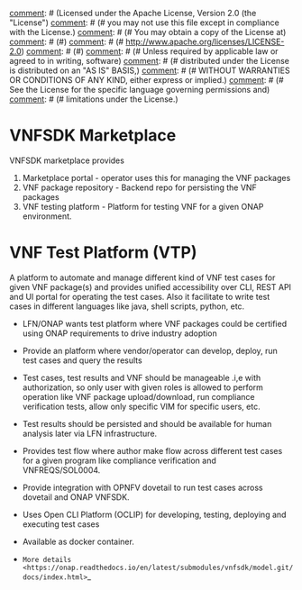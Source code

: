 [comment]: # (# Copyright 2018 Huawei Technologies Co., Ltd.)
[comment]: # (# )
[comment]: # (Licensed under the Apache License, Version 2.0 (the "License")
[comment]: # (# you may not use this file except in compliance with the License.)
[comment]: # (# You may obtain a copy of the License at)
[comment]: # (#)
[comment]: # (#     http://www.apache.org/licenses/LICENSE-2.0)
[comment]: # (#)
[comment]: # (# Unless required by applicable law or agreed to in writing, software)
[comment]: # (# distributed under the License is distributed on an "AS IS" BASIS,)
[comment]: # (# WITHOUT WARRANTIES OR CONDITIONS OF ANY KIND, either express or implied.)
[comment]: # (# See the License for the specific language governing permissions and)
[comment]: # (# limitations under the License.)

VNFSDK Marketplace
==================

VNFSDK marketplace provides

 1. Marketplace portal - operator uses this for managing the VNF packages
 2. VNF package repository - Backend repo for persisting the VNF packages
 3. VNF testing platform - Platform for testing VNF for a given ONAP environment.

VNF Test Platform (VTP)
=======================
A platform to automate and manage different kind of VNF test cases for given VNF package(s) and provides unified accessibility over CLI, REST API and  UI portal for operating the test cases. Also it facilitate to write test cases in different languages like java,  shell scripts, python, etc.

- LFN/ONAP wants test platform where VNF packages could be certified using ONAP requirements to drive industry adoption
- Provide an platform where vendor/operator can develop, deploy, run test cases and query the results
- Test cases, test results and VNF should be manageable .i,e with authorization, so only user with given roles is allowed to perform operation like VNF package upload/download, run compliance verification tests, allow only specific VIM for specific users, etc.
- Test results should be persisted and should be available for human analysis later via LFN infrastructure.
- Provides test flow where author make flow across different test cases for a given program like compliance verification and  VNFREQS/SOL0004.
- Provide integration with OPNFV dovetail to run test cases across dovetail and ONAP VNFSDK.
- Uses Open CLI Platform (OCLIP) for developing, testing, deploying and executing test cases
- Available as docker container.


- `More details <https://onap.readthedocs.io/en/latest/submodules/vnfsdk/model.git/docs/index.html>`_